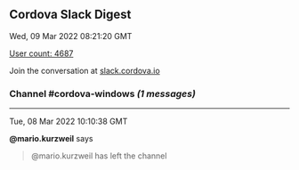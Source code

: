 ## Cordova Slack Digest
Wed, 09 Mar 2022 08:21:20 GMT

[User count: 4687](https://cordova.slack.com/)


Join the conversation at [slack.cordova.io](http://slack.cordova.io/)

### __Channel #cordova-windows__ _(1 messages)_
---

Tue, 08 Mar 2022 10:10:38 GMT

__@mario.kurzweil__ says 
> @mario.kurzweil has left the channel
> 
